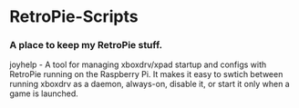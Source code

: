 # RetroPie-Scripts

### A place to keep my RetroPie stuff.

joyhelp - A tool for managing xboxdrv/xpad startup and configs with RetroPie running on the Raspberry Pi. It makes it easy to swtich between running xboxdrv as a daemon, always-on, disable it, or start it only when a game is launched.
